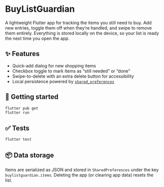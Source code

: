 # BuyListGuardian

A lightweight Flutter app for tracking the items you still need to buy. Add new entries, toggle them off when they’re handled, and swipe to remove them entirely. Everything is stored locally on the device, so your list is ready the next time you open the app.

## ✨ Features

- Quick-add dialog for new shopping items
- Checkbox toggle to mark items as “still needed” or “done”
- Swipe-to-delete with an extra delete button for accessibility
- Local persistence powered by [`shared_preferences`](https://pub.dev/packages/shared_preferences)

## 🚀 Getting started

```bash
flutter pub get
flutter run
```

## ✅ Tests

```bash
flutter test
```

## 📦 Data storage

Items are serialized as JSON and stored in `SharedPreferences` under the key `buylistguardian.items`. Deleting the app (or clearing app data) resets the list.
